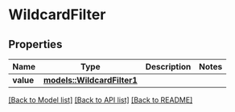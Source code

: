 # WildcardFilter

## Properties

Name | Type | Description | Notes
------------ | ------------- | ------------- | -------------
**value** | [**models::WildcardFilter1**](WildcardFilter1.md) |  | 

[[Back to Model list]](../README.md#documentation-for-models) [[Back to API list]](../README.md#documentation-for-api-endpoints) [[Back to README]](../README.md)


